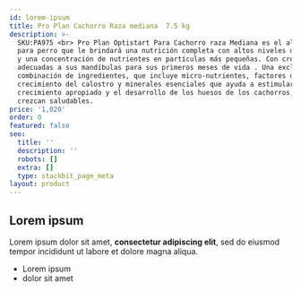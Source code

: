 ```yaml
---
id: lorem-ipsum
title: Pro Plan Cachorro Raza mediana  7.5 kg
description: >-
  SKU:PA975 <br> Pro Plan Optistart Para Cachorro raza Mediana es el alimento
  para perro que le brindará una nutrición completa con altos niveles de energía
  y una concentración de nutrientes en partículas más pequeñas. Con croquetas
  adecuadas a sus mandíbulas para sus primeros meses de vida . Una exclusiva
  combinación de ingredientes, que incluye micro-nutrientes, factores de
  crecimiento del calostro y minerales esenciales que ayuda a estimular el
  crecimiento apropiado y el desarrollo de los huesos de los cachorros, para que
  crezcan saludables.
price: '1,020'
order: 0
featured: false
seo:
  title: ''
  description: ''
  robots: []
  extra: []
  type: stackbit_page_meta
layout: product
---
```

## Lorem ipsum

Lorem ipsum dolor sit amet, **consectetur adipiscing elit**, sed do eiusmod tempor incididunt ut labore et dolore magna aliqua.

- Lorem ipsum
- dolor sit amet